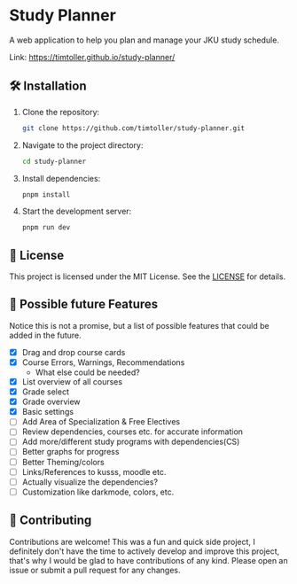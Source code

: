 # Study Planner

A web application to help you plan and manage your JKU study schedule.

Link: https://timtoller.github.io/study-planner/

## 🛠️ Installation

1. Clone the repository:
   ```sh
   git clone https://github.com/timtoller/study-planner.git
   ```
2. Navigate to the project directory:
   ```sh
   cd study-planner
   ```
3. Install dependencies:
   ```sh
   pnpm install
   ```
4. Start the development server:
   ```sh
   pnpm run dev
   ```

## 📄 License

This project is licensed under the MIT License. See the [LICENSE](https://choosealicense.com/licenses/mit/) for details.

## 📝 Possible future Features

Notice this is not a promise, but a list of possible features that could be added in the future.

- [x] Drag and drop course cards
- [x] Course Errors, Warnings, Recommendations
  - What else could be needed?
- [x] List overview of all courses
- [x] Grade select
- [x] Grade overview
- [x] Basic settings
- [ ] Add Area of Specialization & Free Electives
- [ ] Review dependencies, courses etc. for accurate information
- [ ] Add more/different study programs with dependencies(CS)
- [ ] Better graphs for progress
- [ ] Better Theming/colors
- [ ] Links/References to kusss, moodle etc.
- [ ] Actually visualize the dependencies?
- [ ] Customization like darkmode, colors, etc.

## 🤝 Contributing

Contributions are welcome! This was a fun and quick side project, I definitely don't have the time to actively develop and improve this project, that's why I would be glad to have contributions of any kind. Please open an issue or submit a pull request for any changes.
